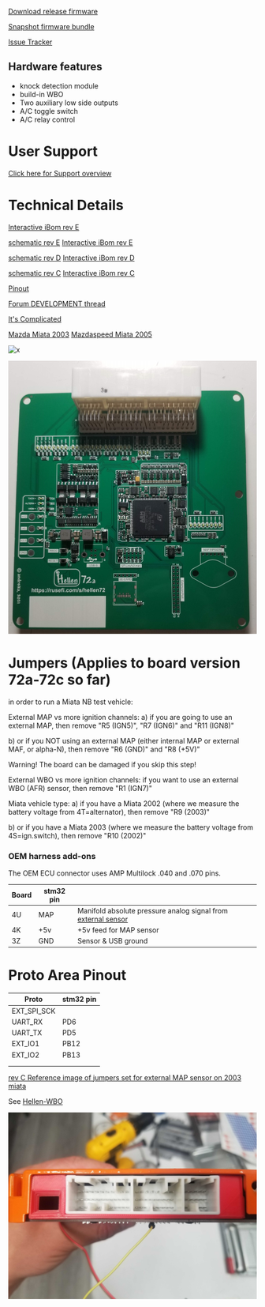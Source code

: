 [Download release firmware](https://github.com/rusefi/rusefi/releases/latest/download/rusefi_bundle_hellen72.zip)

[Snapshot firmware bundle](https://rusefi.com/build_server/rusefi_bundle_hellen72.zip)


[Issue Tracker](https://github.com/rusefi/hellen-NB2-issues)

## Hardware features

* knock detection module
* build-in WBO
* Two auxiliary low side outputs
* A/C toggle switch
* A/C relay control


# User Support

[Click here for Support overview](Support)



# Technical Details

[Interactive iBom rev E](https://rusefi.com/docs/ibom/hellen72_NB2-f-ibom.html)

[schematic rev E](Hardware/Hellen/hellen72_NB2-e-schematic.pdf)
[Interactive iBom rev E](https://rusefi.com/docs/ibom/hellen72_NB2-e-ibom.html)

[schematic rev D](Hardware/Hellen/hellen72-d-schematic.pdf)
[Interactive iBom rev D](https://rusefi.com/docs/ibom/hellen72-d-ibom.html)

[schematic rev C](Hardware/Hellen/hellen72-c-schematic.pdf)
[Interactive iBom rev C](https://rusefi.com/docs/ibom/hellen72-c-ibom.html)


[Pinout](https://rusefi.com/docs/pinouts/hellen/helen72/)

[Forum DEVELOPMENT thread](https://rusefi.com/forum/viewtopic.php?f=4&t=1947)






[It's Complicated](It's-complicated)


[Mazda Miata 2003](Mazda-Miata-2003) [Mazdaspeed Miata 2005](Mazdaspeed-Miata-2005)

![x](Hardware/Hellen/hellen72-c-as-received.jpg)

![x](Hardware/Hellen/hellen72a.jpg)

# Jumpers (Applies to board version 72a-72c so far)
 in order to run a Miata NB test vehicle:

External MAP vs more ignition channels:
a) if you are going to use an external MAP, then remove "R5 (IGN5)", "R7 (IGN6)" and "R11 (IGN8)"

b) or if you NOT using an external MAP (either internal MAP or external MAF, or alpha-N), then remove "R6 (GND)" and "R8 (+5V)"

Warning! The board can be damaged if you skip this step!

External WBO vs more ignition channels:
if you want to use an external WBO (AFR) sensor, then remove "R1 (IGN7)"

Miata vehicle type:
a) if you have a Miata 2002 (where we measure the battery voltage from 4T=alternator), then remove "R9 (2003)"

b) or if you have a Miata 2003 (where we measure the battery voltage from 4S=ign.switch), then remove "R10 (2002)"

### OEM harness add-ons  
The OEM ECU connector uses AMP Multilock .040 and .070 pins. 

| Board   | stm32 pin  |   |
|-----|---|---|
| 4U  | MAP| Manifold absolute pressure analog signal from [external sensor](GM-map-sensor) | 
| 4K  | +5v | +5v feed for MAP sensor |
| 3Z | GND | Sensor & USB ground | 


# Proto Area Pinout

|Proto   | stm32 pin  | 
|-----|---|
| EXT_SPI_SCK    |   |
| UART_RX    | PD6  |
| UART_TX    | PD5  |
| EXT_IO1    | PB12  |
| EXT_IO2    |  PB13 |
|     |   |
|     |   |



[rev C Reference image of jumpers set for external MAP sensor on 2003 miata](https://rusefi.com/forum/download/file.php?id=7570)

See [Hellen-WBO](Hellen-WBO)

![x](Hardware/Hellen/hellen72-c-connector-cover.jpg)
